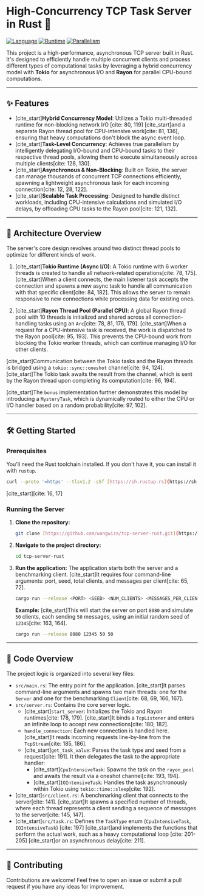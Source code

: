 # High-Concurrency TCP Task Server in Rust 🦀

[![Language](https://img.shields.io/badge/language-Rust-orange.svg)](https://www.rust-lang.org/)
[![Runtime](https://img.shields.io/badge/runtime-Tokio-blue.svg)](https://tokio.rs/)
[![Parallelism](https://img.shields.io/badge/parallelism-Rayon-blue.svg)](https://github.com/rayon-rs/rayon)

This project is a high-performance, asynchronous TCP server built in Rust. It's designed to efficiently handle multiple concurrent clients and process different types of computational tasks by leveraging a hybrid concurrency model with **Tokio** for asynchronous I/O and **Rayon** for parallel CPU-bound computations.

---

## ✨ Features

* [cite_start]**Hybrid Concurrency Model**: Utilizes a Tokio multi-threaded runtime for non-blocking network I/O [cite: 80, 119] [cite_start]and a separate Rayon thread pool for CPU-intensive work[cite: 81, 136], ensuring that heavy computations don't block the async event loop.
* [cite_start]**Task-Level Concurrency**: Achieves true parallelism by intelligently delegating I/O-bound and CPU-bound tasks to their respective thread pools, allowing them to execute simultaneously across multiple clients[cite: 128, 130].
* [cite_start]**Asynchronous & Non-Blocking**: Built on Tokio, the server can manage thousands of concurrent TCP connections efficiently, spawning a lightweight asynchronous task for each incoming connection[cite: 12, 28, 122].
* [cite_start]**Scalable Task Processing**: Designed to handle distinct workloads, including CPU-intensive calculations and simulated I/O delays, by offloading CPU tasks to the Rayon pool[cite: 121, 132].

---

## 🔬 Architecture Overview

The server's core design revolves around two distinct thread pools to optimize for different kinds of work.

1.  [cite_start]**Tokio Runtime (Async I/O)**: A Tokio runtime with 6 worker threads is created to handle all network-related operations[cite: 78, 175]. [cite_start]When a client connects, the main listener task accepts the connection and spawns a new async task to handle all communication with that specific client[cite: 84, 182]. This allows the server to remain responsive to new connections while processing data for existing ones.

2.  [cite_start]**Rayon Thread Pool (Parallel CPU)**: A global Rayon thread pool with 10 threads is initialized and shared across all connection-handling tasks using an `Arc`[cite: 78, 81, 176, 179]. [cite_start]When a request for a CPU-intensive task is received, the work is dispatched to the Rayon pool[cite: 95, 193]. This prevents the CPU-bound work from blocking the Tokio worker threads, which can continue managing I/O for other clients.

[cite_start]Communication between the Tokio tasks and the Rayon threads is bridged using a `tokio::sync::oneshot` channel[cite: 94, 124]. [cite_start]The Tokio task awaits the result from the channel, which is sent by the Rayon thread upon completing its computation[cite: 96, 194].

[cite_start]The `bonus` implementation further demonstrates this model by introducing a `MysteryTask`, which is dynamically routed to either the CPU or I/O handler based on a random probability[cite: 97, 102].

---

## 🛠️ Getting Started

### Prerequisites

You'll need the Rust toolchain installed. If you don't have it, you can install it with `rustup`.
```sh
curl --proto '=https' --tlsv1.2 -sSf [https://sh.rustup.rs](https://sh.rustup.rs) | sh
````

[cite\_start][cite: 16, 17]

### Running the Server

1.  **Clone the repository:**

    ```bash
    git clone [https://github.com/wangwiza/tcp-server-rust.git](https://github.com/wangwiza/tcp-server-rust.git)
    ```

2.  **Navigate to the project directory:**

    ```bash
    cd tcp-server-rust
    ```

3.  **Run the application:**
    The application starts both the server and a benchmarking client. [cite\_start]It requires four command-line arguments: port, seed, total clients, and messages per client[cite: 65, 72].

    ```bash
    cargo run --release <PORT> <SEED> <NUM_CLIENTS> <MESSAGES_PER_CLIENT>
    ```

    **Example:**
    [cite\_start]This will start the server on port `8080` and simulate `50` clients, each sending `50` messages, using an initial random seed of `12345`[cite: 163, 164].

    ```bash
    cargo run --release 8080 12345 50 50
    ```

-----

## 🔌 Code Overview

The project logic is organized into several key files:

  * `src/main.rs`: The entry point for the application. [cite\_start]It parses command-line arguments and spawns two main threads: one for the `Server` and one for the benchmarking `Client`[cite: 68, 69, 166, 167].
  * `src/server.rs`: Contains the core server logic.
      * [cite\_start]`start_server`: Initializes the Tokio and Rayon runtimes[cite: 178, 179]. [cite\_start]It binds a `TcpListener` and enters an infinite loop to accept new connections[cite: 180, 182].
      * `handle_connection`: Each new connection is handled here. [cite\_start]It reads incoming requests line-by-line from the `TcpStream`[cite: 185, 186].
      * [cite\_start]`get_task_value`: Parses the task type and seed from a request[cite: 191]. It then delegates the task to the appropriate handler:
          * [cite\_start]`CpuIntensiveTask`: Spawns the task on the `rayon_pool` and awaits the result via a oneshot channel[cite: 193, 194].
          * [cite\_start]`IOIntensiveTask`: Handles the task asynchronously within Tokio using `tokio::time::sleep`[cite: 192].
  * [cite\_start]`src/client.rs`: A benchmarking client that connects to the server[cite: 141]. [cite\_start]It spawns a specified number of threads, where each thread represents a client sending a sequence of messages to the server[cite: 145, 147].
  * [cite\_start]`src/task.rs`: Defines the `TaskType` enum (`CpuIntensiveTask`, `IOIntensiveTask`) [cite: 197] [cite\_start]and implements the functions that perform the actual work, such as a heavy computational loop [cite: 201-205] [cite\_start]or an asynchronous delay[cite: 211].

-----

## 🤝 Contributing

Contributions are welcome\! Feel free to open an issue or submit a pull request if you have any ideas for improvement.

```
```
